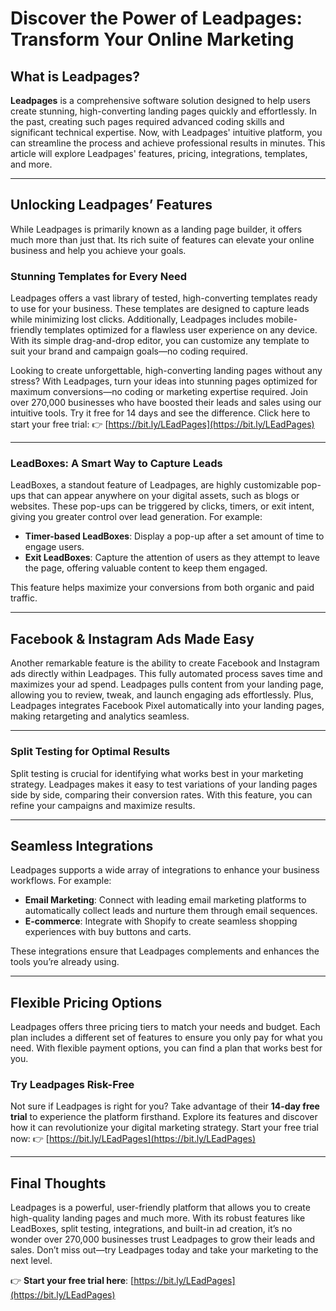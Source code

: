 # Discover the Power of Leadpages: Transform Your Online Marketing

## What is Leadpages?

**Leadpages** is a comprehensive software solution designed to help users create stunning, high-converting landing pages quickly and effortlessly. In the past, creating such pages required advanced coding skills and significant technical expertise. Now, with Leadpages' intuitive platform, you can streamline the process and achieve professional results in minutes. This article will explore Leadpages' features, pricing, integrations, templates, and more.

---

## Unlocking Leadpages’ Features

While Leadpages is primarily known as a landing page builder, it offers much more than just that. Its rich suite of features can elevate your online business and help you achieve your goals.

### Stunning Templates for Every Need

Leadpages offers a vast library of tested, high-converting templates ready to use for your business. These templates are designed to capture leads while minimizing lost clicks. Additionally, Leadpages includes mobile-friendly templates optimized for a flawless user experience on any device. With its simple drag-and-drop editor, you can customize any template to suit your brand and campaign goals—no coding required.

Looking to create unforgettable, high-converting landing pages without any stress? With Leadpages, turn your ideas into stunning pages optimized for maximum conversions—no coding or marketing expertise required. Join over 270,000 businesses who have boosted their leads and sales using our intuitive tools. Try it free for 14 days and see the difference. Click here to start your free trial: 👉 [https://bit.ly/LEadPages](https://bit.ly/LEadPages)

---

### LeadBoxes: A Smart Way to Capture Leads

LeadBoxes, a standout feature of Leadpages, are highly customizable pop-ups that can appear anywhere on your digital assets, such as blogs or websites. These pop-ups can be triggered by clicks, timers, or exit intent, giving you greater control over lead generation. For example:

- **Timer-based LeadBoxes**: Display a pop-up after a set amount of time to engage users.
- **Exit LeadBoxes**: Capture the attention of users as they attempt to leave the page, offering valuable content to keep them engaged.

This feature helps maximize your conversions from both organic and paid traffic.

---

## Facebook & Instagram Ads Made Easy

Another remarkable feature is the ability to create Facebook and Instagram ads directly within Leadpages. This fully automated process saves time and maximizes your ad spend. Leadpages pulls content from your landing page, allowing you to review, tweak, and launch engaging ads effortlessly. Plus, Leadpages integrates Facebook Pixel automatically into your landing pages, making retargeting and analytics seamless.

---

### Split Testing for Optimal Results

Split testing is crucial for identifying what works best in your marketing strategy. Leadpages makes it easy to test variations of your landing pages side by side, comparing their conversion rates. With this feature, you can refine your campaigns and maximize results.

---

## Seamless Integrations

Leadpages supports a wide array of integrations to enhance your business workflows. For example:

- **Email Marketing**: Connect with leading email marketing platforms to automatically collect leads and nurture them through email sequences.
- **E-commerce**: Integrate with Shopify to create seamless shopping experiences with buy buttons and carts.

These integrations ensure that Leadpages complements and enhances the tools you’re already using.

---

## Flexible Pricing Options

Leadpages offers three pricing tiers to match your needs and budget. Each plan includes a different set of features to ensure you only pay for what you need. With flexible payment options, you can find a plan that works best for you.

### Try Leadpages Risk-Free

Not sure if Leadpages is right for you? Take advantage of their **14-day free trial** to experience the platform firsthand. Explore its features and discover how it can revolutionize your digital marketing strategy. Start your free trial now: 👉 [https://bit.ly/LEadPages](https://bit.ly/LEadPages)

---

## Final Thoughts

Leadpages is a powerful, user-friendly platform that allows you to create high-quality landing pages and much more. With its robust features like LeadBoxes, split testing, integrations, and built-in ad creation, it’s no wonder over 270,000 businesses trust Leadpages to grow their leads and sales. Don’t miss out—try Leadpages today and take your marketing to the next level.

👉 **Start your free trial here**: [https://bit.ly/LEadPages](https://bit.ly/LEadPages)
